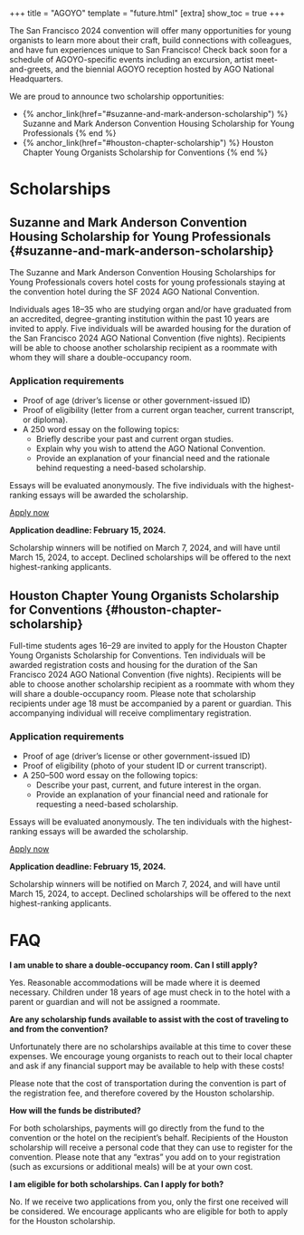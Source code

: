 +++
title = "AGOYO"
template = "future.html"
[extra]
show_toc = true
+++

The San Francisco 2024 convention will offer many opportunities for young organists to learn
more about their craft, build connections with colleagues, and have fun experiences unique to San
Francisco! Check back soon for a schedule of AGOYO-specific events including an excursion, artist
meet-and-greets, and the biennial AGOYO reception hosted by AGO National Headquarters.

We are proud to announce two scholarship opportunities:

<div class="close">

* {% anchor_link(href="#suzanne-and-mark-anderson-scholarship") %}
Suzanne and Mark Anderson Convention Housing Scholarship for Young Professionals
{% end %}
* {% anchor_link(href="#houston-chapter-scholarship") %}
Houston Chapter Young Organists Scholarship for Conventions
{% end %}

</div>

# Scholarships

## Suzanne and Mark Anderson Convention Housing Scholarship for Young Professionals {#suzanne-and-mark-anderson-scholarship}

The Suzanne and Mark Anderson Convention Housing Scholarships for Young Professionals covers hotel
costs for young professionals staying at the convention hotel during the SF 2024 AGO National
Convention.

Individuals ages 18–35 who are studying organ and/or have graduated from an accredited,
degree-granting institution within the past 10 years are invited to apply. Five individuals will be
awarded housing for the duration of the San Francisco 2024 AGO National Convention (five nights).
Recipients will be able to choose another scholarship recipient as a roommate with whom they will
share a double-occupancy room.

### Application requirements

<div class="close">

* Proof of age (driver’s license or other government-issued ID)
* Proof of eligibility (letter from a current organ teacher, current transcript, or diploma).
* A 250 word essay on the following topics:
    * Briefly describe your past and current organ studies.
    * Explain why you wish to attend the AGO National Convention.
    * Provide an explanation of your financial need and the rationale behind requesting a
      need-based scholarship.

</div>

Essays will be evaluated anonymously. The five individuals with the highest-ranking essays will be
awarded the scholarship.

<div class="apply-now-box">
<a class="fancy-button" href="" rel="external">Apply now</a>

**Application deadline: February 15, 2024.**

</div>

Scholarship winners will be notified on March 7, 2024, and will have until March 15, 2024, to
accept. Declined scholarships will be offered to the next highest-ranking applicants.

## Houston Chapter Young Organists Scholarship for Conventions {#houston-chapter-scholarship}

Full-time students ages 16–29 are invited to apply for the Houston Chapter Young Organists
Scholarship for Conventions. Ten individuals will be awarded registration costs and housing for
the duration of the San Francisco 2024 AGO National Convention (five nights). Recipients will
be able to choose another scholarship recipient as a roommate with whom they will share a
double-occupancy room. Please note that scholarship recipients under age 18 must be accompanied by a
parent or guardian. This accompanying individual will receive complimentary registration.

### Application requirements

<div class="close">

* Proof of age (driver’s license or other government-issued ID)
* Proof of eligibility (photo of your student ID or current transcript).
* A 250–500 word essay on the following topics:
    * Describe your past, current, and future interest in the organ.
    * Provide an explanation of your financial need and rationale for requesting a need-based
      scholarship.

</div>

Essays will be evaluated anonymously. The ten individuals with the highest-ranking essays will be
awarded the scholarship.

<div class="apply-now-box">
<a class="fancy-button" href="" rel="external">Apply now</a>

**Application deadline: February 15, 2024.**

</div>

Scholarship winners will be notified on March 7, 2024, and will have until March 15, 2024, to
accept. Declined scholarships will be offered to the next highest-ranking applicants.

# FAQ

**I am unable to share a double-occupancy room. Can I still apply?**

Yes. Reasonable accommodations will be made where it is deemed necessary. Children under 18 years of
age must check in to the hotel with a parent or guardian and will not be assigned a roommate.

**Are any scholarship funds available to assist with the cost of traveling to and from the
convention?**

Unfortunately there are no scholarships available at this time to cover these expenses. We encourage
young organists to reach out to their local chapter and ask if any financial support may be
available to help with these costs!

Please note that the cost of transportation during the convention is part of the registration fee,
and therefore covered by the Houston scholarship.

**How will the funds be distributed?**

For both scholarships, payments will go directly from the fund to the convention or the hotel on the
recipient’s behalf. Recipients of the Houston scholarship will receive a personal code that they can
use to register for the convention. Please note that any “extras” you add on to your registration
(such as excursions or additional meals) will be at your own cost.

**I am eligible for both scholarships. Can I apply for both?**

No. If we receive two applications from you, only the first one received will be considered. We
encourage applicants who are eligible for both to apply for the Houston scholarship.
